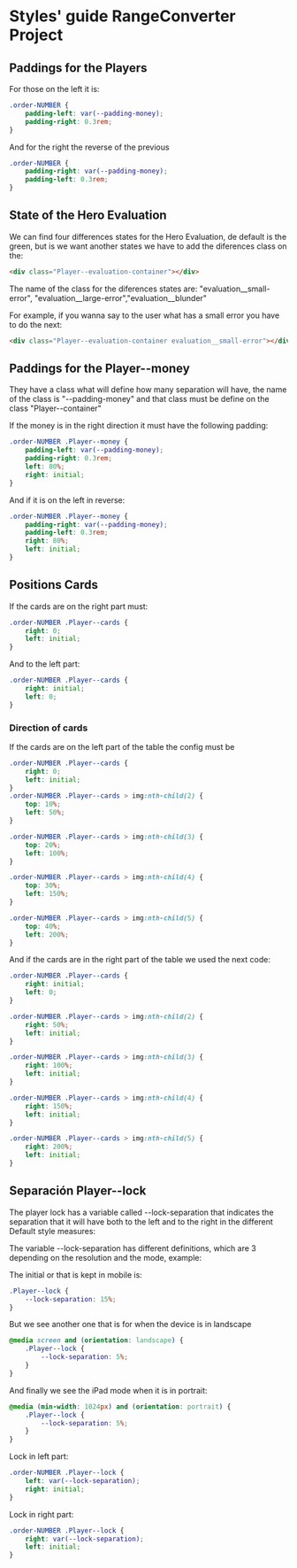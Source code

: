# Styles' guide RangeConverter Project

## Paddings for the Players

For those on the left it is:

```css
.order-NUMBER {
	padding-left: var(--padding-money);
	padding-right: 0.3rem;
}
```

And for the right the reverse of the previous

```css
.order-NUMBER {
	padding-right: var(--padding-money);
	padding-left: 0.3rem;
}
```

## State of the Hero Evaluation

We can find four differences states for the Hero Evaluation, de default is the green, but is we want another states we have to add the diferences class on the:

```html
<div class="Player--evaluation-container"></div>
```

The name of the class for the diferences states are: "evaluation\_\_small-error", "evaluation\_\_large-error","evaluation\_\_blunder"

For example, if you wanna say to the user what has a small error you have to do the next:

```html
<div class="Player--evaluation-container evaluation__small-error"></div>
```

## Paddings for the Player--money

They have a class what will define how many separation will have, the name of the class is "--padding-money" and that class must be define on the class "Player--container"

If the money is in the right direction it must have the following padding:

```css
.order-NUMBER .Player--money {
	padding-left: var(--padding-money);
	padding-right: 0.3rem;
	left: 80%;
	right: initial;
}
```

And if it is on the left in reverse:

```css
.order-NUMBER .Player--money {
	padding-right: var(--padding-money);
	padding-left: 0.3rem;
	right: 80%;
	left: initial;
}
```

## Positions Cards

If the cards are on the right part must:

```css
.order-NUMBER .Player--cards {
	right: 0;
	left: initial;
}
```

And to the left part:

```css
.order-NUMBER .Player--cards {
	right: initial;
	left: 0;
}
```

### Direction of cards

If the cards are on the left part of the table the config must be

```css
.order-NUMBER .Player--cards {
	right: 0;
	left: initial;
}
.order-NUMBER .Player--cards > img:nth-child(2) {
	top: 10%;
	left: 50%;
}

.order-NUMBER .Player--cards > img:nth-child(3) {
	top: 20%;
	left: 100%;
}

.order-NUMBER .Player--cards > img:nth-child(4) {
	top: 30%;
	left: 150%;
}

.order-NUMBER .Player--cards > img:nth-child(5) {
	top: 40%;
	left: 200%;
}
```

And if the cards are in the right part of the table we used the next code:

```css
.order-NUMBER .Player--cards {
	right: initial;
	left: 0;
}

.order-NUMBER .Player--cards > img:nth-child(2) {
	right: 50%;
	left: initial;
}

.order-NUMBER .Player--cards > img:nth-child(3) {
	right: 100%;
	left: initial;
}

.order-NUMBER .Player--cards > img:nth-child(4) {
	right: 150%;
	left: initial;
}

.order-NUMBER .Player--cards > img:nth-child(5) {
	right: 200%;
	left: initial;
}
```

## Separación Player--lock

The player lock has a variable called --lock-separation that indicates the separation that it will have both to the left and to the right in the different Default style measures:

The variable --lock-separation has different definitions, which are 3 depending on the resolution and the mode, example:

The initial or that is kept in mobile is:

```css
.Player--lock {
	--lock-separation: 15%;
}
```

But we see another one that is for when the device is in landscape

```css
@media screen and (orientation: landscape) {
	.Player--lock {
		--lock-separation: 5%;
	}
}
```

And finally we see the iPad mode when it is in portrait:

```css
@media (min-width: 1024px) and (orientation: portrait) {
	.Player--lock {
		--lock-separation: 5%;
	}
}
```

Lock in left part:

```css
.order-NUMBER .Player--lock {
	left: var(--lock-separation);
	right: initial;
}
```

Lock in right part:

```css
.order-NUMBER .Player--lock {
	right: var(--lock-separation);
	left: initial;
}
```
